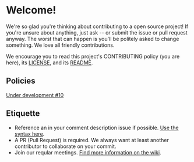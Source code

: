 # Welcome!

We're so glad you're thinking about contributing to a open source project! If you're unsure about anything, just ask -- or submit the issue or pull request anyway. The worst that can happen is you'll be politely asked to change something. We love all friendly contributions.

We encourage you to read this project's CONTRIBUTING policy (you are here), its [LICENSE](LICENSE.md), and its [README](README.md).

## Policies

[Under development #10](https://github.com/not-that-metaDAO/MTOTM/issues/10)

## Etiquette

- Reference an in your comment description issue if possible. [Use the syntax here](https://docs.github.com/en/get-started/writing-on-github/working-with-advanced-formatting/autolinked-references-and-urls#issues-and-pull-requests).
- A PR (Pull Request) is required. We always want at least another contributor to collaborate on your commit. 
- Join our reqular meetings. [Find more information on the wiki](https://github.com/not-that-metaDAO/MTOTM/wiki).